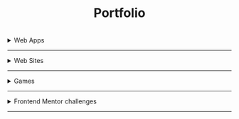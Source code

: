 <h1 align="center">Portfolio</h1>
<br>
<details>
<summary>Web Apps</summary>
  
* [Calculator](https://ligopsychakis-michalis.github.io/JavaScript_1/HTML_Calculator/)
* [Pomodoro_Clock](https://ligopsychakis-michalis.github.io/JavaScript_2/Week2/pomodoro-clock)
* [Weather_App](https://ligopsychakis-michalis.github.io/JavaScript_3/Week2/weather-app)
* [Temperature_Converter](https://ligopsychakis-michalis.github.io/JavaScript_1/Week2/temperature-converter/)
* [Weight_Converter](https://ligopsychakis-michalis.github.io/JavaScript_1/Week2/weight-converter/)
* [Random_Quote](https://ligopsychakis-michalis.github.io/JavaScript_2/Week1/random-quote)
* [Tip_Calculator](https://ligopsychakis-michalis.github.io/JavaScript_2/Week3/tip-calculator)
* [Boolist_App](https://ligopsychakis-michalis.github.io/JavaScript_2/Week3/booklist-app)
* [Issue_Tracker](https://ligopsychakis-michalis.github.io/JavaScript_2/Week1/issue-tracker)
* [Meditation App](https://ligopsychakis-michalis.github.io/JavaScript_1/Week3/meditation-app/)
  
</details>

---

<details>
<summary>Web Sites</summary>
  
* [Recreate a Site](https://ligopsychakis-michalis.github.io/html-css/WEEK_3/)
* [Render_Github_Repos1](https://ligopsychakis-michalis.github.io/JavaScript_3/Week1/hack-repo-1)
* [Render_Github_Repos2](https://ligopsychakis-michalis.github.io/JavaScript_3/Week2/hack-repo-2)
  
</details>

---

<details>
<summary>Games</summary>
  
* [Memory_Game](https://ligopsychakis-michalis.github.io/myProjects/memory-game)
* [Rock_Paper_Scissors](https://ligopsychakis-michalis.github.io/JavaScript_2/Week2/paper-rock-game)

</details>

---

<details>
<summary>Frontend Mentor challenges</summary>
  
  [Frontend Mentor(WebSite)](https://www.frontendmentor.io/challenges)
  
* [Huddle_landing_page](https://ligopsychakis-michalis.github.io/myProjects/mentor1)
* [REST_Countries_API](https://ligopsychakis-michalis.github.io/myProjects/mentor2)

</details>

---
